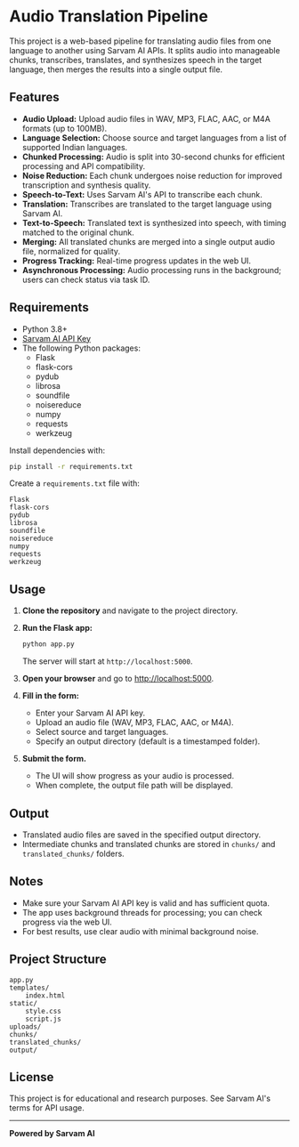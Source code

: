 # Audio Translation Pipeline

This project is a web-based pipeline for translating audio files from one language to another using Sarvam AI APIs. It splits audio into manageable chunks, transcribes, translates, and synthesizes speech in the target language, then merges the results into a single output file.

## Features

- **Audio Upload:** Upload audio files in WAV, MP3, FLAC, AAC, or M4A formats (up to 100MB).
- **Language Selection:** Choose source and target languages from a list of supported Indian languages.
- **Chunked Processing:** Audio is split into 30-second chunks for efficient processing and API compatibility.
- **Noise Reduction:** Each chunk undergoes noise reduction for improved transcription and synthesis quality.
- **Speech-to-Text:** Uses Sarvam AI's API to transcribe each chunk.
- **Translation:** Transcribes are translated to the target language using Sarvam AI.
- **Text-to-Speech:** Translated text is synthesized into speech, with timing matched to the original chunk.
- **Merging:** All translated chunks are merged into a single output audio file, normalized for quality.
- **Progress Tracking:** Real-time progress updates in the web UI.
- **Asynchronous Processing:** Audio processing runs in the background; users can check status via task ID.

## Requirements

- Python 3.8+
- [Sarvam AI API Key](https://sarvam.ai/)
- The following Python packages:
  - Flask
  - flask-cors
  - pydub
  - librosa
  - soundfile
  - noisereduce
  - numpy
  - requests
  - werkzeug

Install dependencies with:

```sh
pip install -r requirements.txt
```

Create a `requirements.txt` file with:

```
Flask
flask-cors
pydub
librosa
soundfile
noisereduce
numpy
requests
werkzeug
```

## Usage

1. **Clone the repository** and navigate to the project directory.

2. **Run the Flask app:**

   ```sh
   python app.py
   ```

   The server will start at `http://localhost:5000`.

3. **Open your browser** and go to [http://localhost:5000](http://localhost:5000).

4. **Fill in the form:**
   - Enter your Sarvam AI API key.
   - Upload an audio file (WAV, MP3, FLAC, AAC, or M4A).
   - Select source and target languages.
   - Specify an output directory (default is a timestamped folder).

5. **Submit the form.**
   - The UI will show progress as your audio is processed.
   - When complete, the output file path will be displayed.

## Output

- Translated audio files are saved in the specified output directory.
- Intermediate chunks and translated chunks are stored in `chunks/` and `translated_chunks/` folders.

## Notes

- Make sure your Sarvam AI API key is valid and has sufficient quota.
- The app uses background threads for processing; you can check progress via the web UI.
- For best results, use clear audio with minimal background noise.

## Project Structure

```
app.py
templates/
    index.html
static/
    style.css
    script.js
uploads/
chunks/
translated_chunks/
output/
```

## License

This project is for educational and research purposes. See Sarvam AI's terms for API usage.

---

**Powered by Sarvam AI**